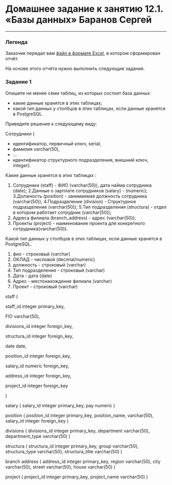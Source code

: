 # Домашнее задание к занятию 12.1. «Базы данных» Баранов Сергей


---


### Легенда

Заказчик передал вам [файл в формате Excel](https://github.com/netology-code/sdb-homeworks/blob/main/resources/hw-12-1.xlsx), в котором сформирован отчёт. 

На основе этого отчёта нужно выполнить следующие задания.

### Задание 1

Опишите не менее семи таблиц, из которых состоит база данных:

- какие данные хранятся в этих таблицах;
- какой тип данных у столбцов в этих таблицах, если данные хранятся в PostgreSQL.

Приведите решение к следующему виду:

Сотрудники (

- идентификатор, первичный ключ, serial,
- фамилия varchar(50),
- ...
- идентификатор структурного подразделения, внешний ключ, integer).

Какие данные хранятся в этих таблицах :

1. Сотрудники (staff) - ФИО (varchar(50)), дата найма сотрудника (date);
2.Данные о зарплате сотрудников (salary) - (numeric); 
3.Должность (position) - занимаемая должность сотрудника (varchar(50));
4.Подразделение (division) - Структурное подразделение (varchar(50));
5.Тип подразделения (structura) - отдел в котором работает сотрудник (varchar(50));
6. Адреса филиала (branch_address) - адрес (varchar(50));
7. Проекты (project) - наименование проекта для конкретного сотрудника(varchar(50)).


Какой тип данных у столбцов в этих таблицах, если данные хранятся в PostgreSQL.

1. фио - строковый (varchar)
2. ОКЛАД - числовой (decimal/numeric)
3. должность - строковый (varchar)
4. Тип подразделения - строковый (varchar)
5. Дата - дата (date)
6. Адрес - местонахождение филиала (varchar)
7. Проект - строковый (varchar)

staff (

staff_id integer primary_key,

FIO varchar(50),

divisions_id integer foreign_key,

structura_id integer foreign_key,

date date,

position_id integer foreign_key,

salary_id numeric foreign_key,

address_id integer foreign_key,

project_id integer foreign_key

)

salary (
salary_id integer primary_key,
pay numeric
)

position (
position_id integer primary_key,
position_name, varchar(50),
salary_id integer foreign_key
)

divisions (
divisions_id integer primary_key,
department varchar(50),
department_type varchar(50)
)

structura (
structura_id integer primary_key,
group varchar(50),
structura_type varchar(50),
structura_title varchar(50)
)

branch address (
address_id integer primary_key,
region varchar(50),
city varchar(50),
street varchar(50),
house varchar(50)
)

project (
project_id integer primary_key,
project_name varchar(50)
)

